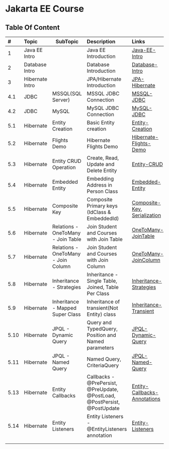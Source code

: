 # Jakarta EE Course

## Table Of Content

| #    | Topic           | SubTopic                            | Description                                                                | Links                                                                                                                           |
|:-----|:----------------|-------------------------------------|:---------------------------------------------------------------------------|:--------------------------------------------------------------------------------------------------------------------------------|
| 1    | Java EE Intro   |                                     | Java EE Introduction                                                       | [Java-EE-Intro](ppt/JAVA-EE.pptx)                                                                                               |
| 2    | Database Intro  |                                     | Database Introduction                                                      | [Database-Intro](ppt/Database-Intro.pptx)                                                                                       |
| 3    | Hibernate Intro |                                     | JPA/Hibernate Introduction                                                 | [JPA-Hibernate](ppt/JPA-Hibernate.pptx)                                                                                         |
| 4.1  | JDBC            | MSSQL(SQL Server)                   | MSSQL JDBC Connection                                                      | [MSSQL-JDBC](examples/jdbc-mssql)                                                                                               |
| 4.2  | JDBC            | MySQL                               | MySQL JDBC Connection                                                      | [MySQL-JDBC](examples/jdbc-mysql)                                                                                               |
| 5.1  | Hibernate       | Entity Creation                     | Basic Entity creation                                                      | [Entity-Creation](examples/jpa-hibernate-mssql)                                                                                 |
| 5.2  | Hibernate       | Flights Demo                        | Hibernate Flights Demo                                                     | [Hibernate-Flights-Demo](java/jpa-hibernate/jpa-hibernate-flights)                                                              |
| 5.3  | Hibernate       | Entity CRUD Operation               | Create, Read, Update and Delete Entity                                     | [Entity-CRUD](java/jpa-hibernate/jpa-hibernate-fundamental)                                                                     |
| 5.4  | Hibernate       | Embedded Entity                     | Embedding Address in Person Class                                          | [Embedded-Entity](java/jpa-hibernate/embedded-entity)                                                                           |
| 5.5  | Hibernate       | Composite Key                       | Composite Primary keys (IdClass & EmbeddedId)                              | [Composite-Key](java/jpa-hibernate/entity-composite-key), [Serialization](java/jpa-hibernate/serialization-and-deserialization) |
| 5.6  | Hibernate       | Relations - OneToMany - Join Table  | Join Student and Courses with Join Table                                   | [OneToMany-JoinTable](java/jpa-hibernate/student-course-one-to-many-join-table)                                                 |
| 5.7  | Hibernate       | Relations - OneToMany - Join Column | Join Student and Courses with Join Column                                  | [OneToMany-JoinColumn](java/jpa-hibernate/student-course-one-to-many-join-column)                                               |
| 5.8  | Hibernate       | Inheritance - Strategies            | Inheritance - Single Table, Joined, Table Per Class                        | [Inheritance-Strategies](java/jpa-hibernate/store-inheritance-single-table-strategy)                                            |
| 5.9  | Hibernate       | Inheritance - Mapped Super Class    | Inheritance of transient(Not Entity) class                                 | [Inheritance-Transient](java/jpa-hibernate/store-inheritance-transient-mapped-super-class)                                      |
| 5.10 | Hibernate       | JPQL - Dynamic Query                | Query and TypedQuery, Position and Named parameters                        | [JPQL-Dynamic-Query](java/jpa-hibernate/jpql-dynamic)                                                                           |
| 5.11 | Hibernate       | JPQL - Named Query                  | Named Query, CriteriaQuery                                                 | [JPQL-Named-Query](java/jpa-hibernate/jpql-named-query)                                                                         |
| 5.13 | Hibernate       | Entity Callbacks                    | Callbacks -  @PrePersist, @PreUpdate, @PostLoad, @PostPersist, @PostUpdate | [Entity-Callbacks-Annotations](java/jpa-hibernate/entity-callback-annotations)                                                  |
| 5.14 | Hibernate       | Entity Listeners                    | Entity Listeners - @EntityListeners annotation                             | [Entity-Listeners](java/jpa-hibernate/entity-listeners)                                                                         |
|      |                 |                                     |                                                                            |                                                                                                                                 |
|      |                 |                                     |                                                                            |                                                                                                                                 |

